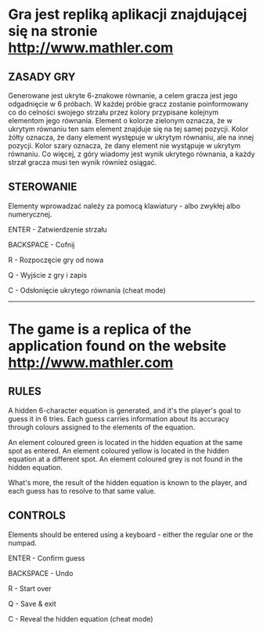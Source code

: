 # Gra jest repliką aplikacji znajdującej się na stronie http://www.mathler.com
## ZASADY GRY

Generowane jest ukryte 6-znakowe równanie, a celem gracza jest jego odgadnięcie w 6 próbach.
W każdej próbie gracz zostanie poinformowany co do celności swojego strzału przez kolory przypisane kolejnym elementom jego równania.
Element o kolorze zielonym oznacza, że w ukrytym równaniu ten sam element znajduje się
na tej samej pozycji. 
Kolor żółty oznacza, że dany element występuje w ukrytym równaniu, ale na innej pozycji. 
Kolor szary oznacza, że dany element nie wystąpuje w ukrytym równaniu.
Co więcej, z góry wiadomy jest wynik ukrytego równania, a każdy strzał gracza musi ten wynik
również osiągać.

## STEROWANIE
Elementy wprowadzać należy za pomocą klawiatury - albo zwykłej albo numerycznej.

ENTER - Zatwierdzenie strzału

BACKSPACE - Cofnij

R - Rozpoczęcie gry od nowa

Q - Wyjście z gry i zapis

C - Odsłonięcie ukrytego równania (cheat mode)

---------------------------------------------
# The game is a replica of the application found on the website http://www.mathler.com
## RULES

A hidden 6-character equation is generated, and it's the player's goal to guess it in 6 tries.
Each guess carries information about its accuracy through colours assigned to the elements of the equation.

An element coloured green is located in the hidden equation at the same spot as entered.
An element coloured yellow is located in the hidden equation at a different spot.
An element coloured grey is not found in the hidden equation.

What's more, the result of the hidden equation is known to the player, and each guess has to resolve to that same value.
## CONTROLS

Elements should be entered using a keyboard - either the regular one or the numpad.

ENTER - Confirm guess

BACKSPACE - Undo

R - Start over

Q - Save & exit

C - Reveal the hidden equation (cheat mode)
